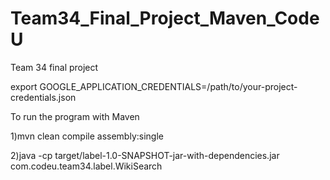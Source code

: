 # Team34_Final_Project_Maven_CodeU
Team 34 final project

export GOOGLE_APPLICATION_CREDENTIALS=/path/to/your-project-credentials.json

To run the program with Maven



1)mvn clean compile assembly:single


2)java -cp target/label-1.0-SNAPSHOT-jar-with-dependencies.jar com.codeu.team34.label.WikiSearch

